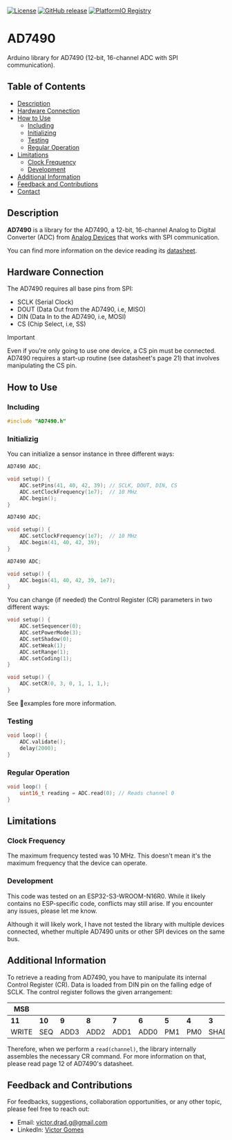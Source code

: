 [![License](https://img.shields.io/badge/License-MIT-blue.svg)](https://opensource.org/licenses/MIT)
[![GitHub release](https://img.shields.io/github/release/vdrad/AD7490.svg?maxAge=3600)](https://github.com/vdrad/AD7490/releases)
[![PlatformIO Registry](https://badges.registry.platformio.org/packages/vdrad/library/AD7490.svg)](https://registry.platformio.org/libraries/vdrad/AD7490)
# AD7490

Arduino library for AD7490 (12-bit, 16-channel ADC with SPI communication).

## Table of Contents

- [Description](#-description)
- [Hardware Connection](#️-hardware-connection)
- [How to Use](#-how-to-use)
    - [Including](#-including)
    - [Initializing](#-initializing)
    - [Testing](#-testing)
    - [Regular Operation](#-regular-operation)
- [Limitations](#-limitations)
    - [Clock Frequency](#-clock-frequency)
    - [Development](#-development)
- [Additional Information](#-additional-information)
- [Feedback and Contributions](#-feedback-and-contributions)
- [Contact](#️-contact)

## Description

**AD7490** is a library for the AD7490, a 12-bit, 16-channel Analog to Digital Converter (ADC) from [Analog Devices](https://www.analog.com/en/index.html) that works with SPI communication.

You can find more information on the device reading its [datasheet](https://www.analog.com/media/en/technical-documentation/data-sheets/ad7490.pdf).

## Hardware Connection

The AD7490 requires all base pins from SPI:

- SCLK (Serial Clock)
- DOUT (Data Out from the AD7490, i.e, MISO)
- DIN (Data In to the AD7490, i.e, MOSI)
- CS (Chip Select, i.e, SS)

> [!IMPORTANT]  
> Even if you're only going to use one device, a CS pin must be connected. AD7490 requires a start-up routine (see datasheet's page 21) that involves manipulating the CS pin. 

## How to Use

### Including

```cpp
#include "AD7490.h"
```

### Initializig

You can initialize a sensor instance in three different ways:

```cpp
AD7490 ADC;

void setup() {
    ADC.setPins(41, 40, 42, 39); // SCLK, DOUT, DIN, CS
    ADC.setClockFrequency(1e7);  // 10 MHz
    ADC.begin();
}
```

```cpp
AD7490 ADC;

void setup() {
    ADC.setClockFrequency(1e7);  // 10 MHz
    ADC.begin(41, 40, 42, 39);
}
```

```cpp
AD7490 ADC;

void setup() {
    ADC.begin(41, 40, 42, 39, 1e7);
}
```

You can change (if needed) the Control Register (CR) parameters in two different ways:
```cpp
void setup() {
    ADC.setSequencer(0);
    ADC.setPowerMode(3);
    ADC.setShadow(0);
    ADC.setWeak(1);
    ADC.setRange(1);
    ADC.setCoding(1);
}
```

```cpp
void setup() {
    ADC.setCR(0, 3, 0, 1, 1, 1,);
}
```

See 📁examples fore more information.

### Testing
```cpp
void loop() {
    ADC.validate();
    delay(2000);
}
```

### Regular Operation
```cpp
void loop() {
    uint16_t reading = ADC.read(0); // Reads channel 0
}
```

## Limitations

### Clock Frequency

The maximum frequency tested was 10 MHz. This doesn't mean it's the maximum frequency that the device can operate.

### Development

This code was tested on an ESP32-S3-WROOM-N16R0. While it likely contains no ESP-specific code, conflicts may still arise. If you encounter any issues, please let me know.


Although it will likely work, I have not tested the library with multiple devices connected, whether multiple AD7490 units or other SPI devices on the same bus.

## Additional Information
To retrieve a reading from AD7490, you have to manipulate its internal Control Register (CR). Data is loaded from DIN pin on the falling edge of SCLK. The control register follows the given arrangement:

| **MSB** 	|        	|       	|       	|       	|       	|       	|       	|        	|           	|       	| **LSB** 	|
|---------	|--------	|-------	|-------	|-------	|-------	|-------	|-------	|--------	|-----------	|-------	|---------	|
|  **11** 	| **10** 	| **9** 	| **8** 	| **7** 	| **6** 	| **5** 	| **4** 	|  **3** 	|   **2**   	| **1** 	|  **0**  	|
|  WRITE  	|   SEQ  	|  ADD3 	|  ADD2 	|  ADD1 	|  ADD0 	|  PM1  	|  PM0  	| SHADOW 	| WEAK/TRI~ 	| RANGE 	|  CODING 	|

Therefore, when we perform a ```read(channel)```, the library internally assembles the necessary CR command. For more information on that, please read page 12 of AD7490's datasheet.

## Feedback and Contributions

For feedbacks, suggestions, collaboration opportunities, or any other topic, please feel free to reach out:

- Email:    victor.drad.g@gmail.com
- LinkedIn: [Victor Gomes](https://www.linkedin.com/in/victor-g-582b5911b/)
